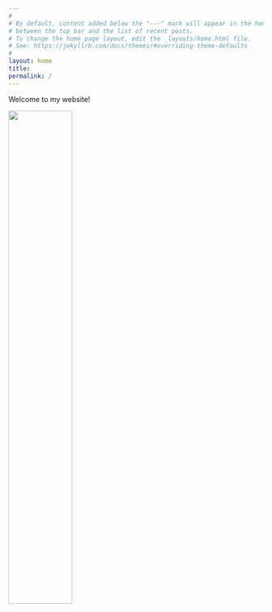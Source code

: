 ```yaml
---
#
# By default, content added below the "---" mark will appear in the home page
# between the top bar and the list of recent posts.
# To change the home page layout, edit the _layouts/home.html file.
# See: https://jekyllrb.com/docs/themes/#overriding-theme-defaults
#
layout: home
title: 
permalink: /
---
```


Welcome to my website! 

<img src="{{ site.url }}{{ site.baseurl }}/assets/headshot.jpg" width="50%" height="50%">


